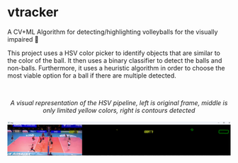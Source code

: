 # vtracker
A CV+ML Algorithm for detecting/highlighting volleyballs for the visually impaired 🏐

This project uses a HSV color picker to identify objects that are similar to the color of the ball. It then uses a binary classifier to detect the balls and non-balls. Furthermore, it uses a heuristic algorithm in order to choose the most viable option for a ball if there are multiple detected.

&nbsp;
<div align="center"> <i>A visual representation of the HSV pipeline, left is original frame, middle is only limited yellow colors, right is contours detected </i> </div>
&nbsp;
<img src="/hsv_filter_example_image.png" alt="">
